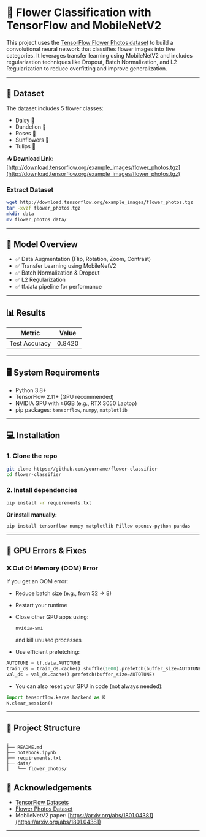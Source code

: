 # 🌸 Flower Classification with TensorFlow and MobileNetV2

This project uses the [TensorFlow Flower Photos dataset](http://download.tensorflow.org/example_images/flower_photos.tgz) to build a convolutional neural network that classifies flower images into five categories. It leverages transfer learning using MobileNetV2 and includes regularization techniques like Dropout, Batch Normalization, and L2 Regularization to reduce overfitting and improve generalization.

---

## 📁 Dataset

The dataset includes 5 flower classes:
- Daisy 🌼  
- Dandelion 🌾  
- Roses 🌹  
- Sunflowers 🌻  
- Tulips 🌷  

📥 **Download Link:**  
[http://download.tensorflow.org/example_images/flower_photos.tgz](http://download.tensorflow.org/example_images/flower_photos.tgz)

### Extract Dataset

```bash
wget http://download.tensorflow.org/example_images/flower_photos.tgz
tar -xvzf flower_photos.tgz
mkdir data
mv flower_photos data/
```

---

## 🧠 Model Overview

- ✅ Data Augmentation (Flip, Rotation, Zoom, Contrast)
- ✅ Transfer Learning using MobileNetV2
- ✅ Batch Normalization & Dropout
- ✅ L2 Regularization
- ✅ tf.data pipeline for performance

---

## 📊 Results

| Metric           | Value   |
|------------------|---------|
| Test Accuracy    | 0.8420  |

---

## 🖥️ System Requirements

- Python 3.8+
- TensorFlow 2.11+ (GPU recommended)
- NVIDIA GPU with ≥6GB (e.g., RTX 3050 Laptop)
- pip packages: `tensorflow`, `numpy`, `matplotlib`

---

## 💻 Installation

### 1. Clone the repo

```bash
git clone https://github.com/yourname/flower-classifier
cd flower-classifier
```

### 2. Install dependencies

```bash
pip install -r requirements.txt
```

**Or install manually:**

```bash
pip install tensorflow numpy matplotlib Pillow opencv-python pandas
```

---

## 🧪 GPU Errors & Fixes

### ❌ Out Of Memory (OOM) Error

If you get an OOM error:
- Reduce batch size (e.g., from 32 → 8)
- Restart your runtime
- Close other GPU apps using:  
  ```bash
  nvidia-smi
  ```
  and kill unused processes

- Use efficient prefetching:
```python
AUTOTUNE = tf.data.AUTOTUNE
train_ds = train_ds.cache().shuffle(1000).prefetch(buffer_size=AUTOTUNE)
val_ds = val_ds.cache().prefetch(buffer_size=AUTOTUNE)
```

- You can also reset your GPU in code (not always needed):
```python
import tensorflow.keras.backend as K
K.clear_session()
```

---

## 📂 Project Structure

```
.
├── README.md
├── notebook.ipynb
├── requirements.txt
├── data/
│   └── flower_photos/

```

## 🙌 Acknowledgements

- [TensorFlow Datasets](https://www.tensorflow.org/datasets)
- [Flower Photos Dataset](http://download.tensorflow.org/example_images/flower_photos.tgz)
- MobileNetV2 paper: [https://arxiv.org/abs/1801.04381](https://arxiv.org/abs/1801.04381)

---


